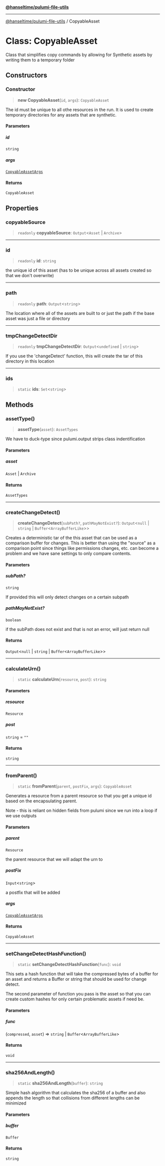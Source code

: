 [**@hanseltime/pulumi-file-utils**](../README.md)

***

[@hanseltime/pulumi-file-utils](../README.md) / CopyableAsset

# Class: CopyableAsset

Class that simplifies copy commands by allowing for Synthetic assets by writing them to a temporary folder

## Constructors

### Constructor

> **new CopyableAsset**(`id`, `args`): `CopyableAsset`

The id must be unique to all othe resources in the run.  It is used to create temporary directories
for any assets that are synthetic.

#### Parameters

##### id

`string`

##### args

[`CopyableAssetArgs`](../interfaces/CopyableAssetArgs.md)

#### Returns

`CopyableAsset`

## Properties

### copyableSource

> `readonly` **copyableSource**: `Output`\<`Asset` \| `Archive`\>

***

### id

> `readonly` **id**: `string`

the unique id of this asset (has to be unique across all assets created so that we don't
overwrite)

***

### path

> `readonly` **path**: `Output`\<`string`\>

The location where all of the assets are built to or just the path if the base asset was
just a file or directory

***

### tmpChangeDetectDir

> `readonly` **tmpChangeDetectDir**: `Output`\<`undefined` \| `string`\>

If you use the 'changeDetect' function, this will create the tar of this directory
in this location

***

### ids

> `static` **ids**: `Set`\<`string`\>

## Methods

### assetType()

> **assetType**(`asset`): `AssetTypes`

We have to duck-type since pulumi.output strips class indentification

#### Parameters

##### asset

`Asset` | `Archive`

#### Returns

`AssetTypes`

***

### createChangeDetect()

> **createChangeDetect**(`subPath?`, `pathMayNotExist?`): `Output`\<`null` \| `string` \| `Buffer`\<`ArrayBufferLike`\>\>

Creates a deterministic tar of the this asset that can be used as a comparison buffer
for changes.  This is better than using the "source" as a comparison point since things
like permissions changes, etc. can become a problem and we have sane settings to only compare
contents.

#### Parameters

##### subPath?

`string`

If provided this will only detect changes on a certain subpath

##### pathMayNotExist?

`boolean`

if the subPath does not exist and that is not an error, will just return null

#### Returns

`Output`\<`null` \| `string` \| `Buffer`\<`ArrayBufferLike`\>\>

***

### calculateUrn()

> `static` **calculateUrn**(`resource`, `post`): `string`

#### Parameters

##### resource

`Resource`

##### post

`string` = `""`

#### Returns

`string`

***

### fromParent()

> `static` **fromParent**(`parent`, `postFix`, `args`): `CopyableAsset`

Generates a resource from a parent resource so that you get a unique id
based on the encapsulating parent.

Note - this is reliant on hidden fields from pulumi since we run into a
loop if we use outputs

#### Parameters

##### parent

`Resource`

the parent resource that we will adapt the urn to

##### postFix

`Input`\<`string`\>

a postfix that will be added

##### args

[`CopyableAssetArgs`](../interfaces/CopyableAssetArgs.md)

#### Returns

`CopyableAsset`

***

### setChangeDetectHashFunction()

> `static` **setChangeDetectHashFunction**(`func`): `void`

This sets a hash function that will take the compressed bytes of a buffer for an asset and returns
a Buffer or string that should be used for change detect.

The second parameter of function you pass is the asset so that you can create custom hashes
for only certain problematic assets if need be.

#### Parameters

##### func

(`compressed`, `asset`) => `string` \| `Buffer`\<`ArrayBufferLike`\>

#### Returns

`void`

***

### sha256AndLength()

> `static` **sha256AndLength**(`buffer`): `string`

Simple hash algorithm that calculates the sha256 of a buffer and also appends the length
so that collisions from different lengths can be minimized

#### Parameters

##### buffer

`Buffer`

#### Returns

`string`
